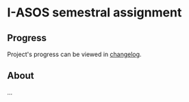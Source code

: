 # I-ASOS semestral assignment

## Progress

Project's progress can be viewed in [changelog](./changelog.md).

## About

...
